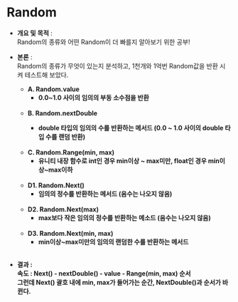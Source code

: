 # Random
- <b>개요 및 목적</b> : <br>Random의 종류와 어떤 Random이 더 빠를지 알아보기 위한 공부!
- <b>본론</b> : <br>Random의 종류가 무엇이 있는지 분석하고, 1천개와 1억번 Random값을 반환 시켜 테스트해 보았다.<br> 
    - <b>A. Random.value</b>
        - <b>0.0~1.0 사이의 임의의 부동 소수점을 반환</b>
        <br>
    - <b>B. Random.nextDouble
        - <b>double 타입의 임의의 수를 반환하는 메서드 (0.0 ~ 1.0 사이의 double 타입 수를 랜덤 반환)</b>
        <br>
    - <b>C. Random.Range(min, max)</b>
        - <b>유니티 내장 함수로 int인 경우 min이상 ~ max미만, float인 경우 min이상~max이하</b>
        <br> 
    - <b>D1. Random.Next()</b>
        - <b>임의의 정수를 반환하는 메서드 (음수는 나오지 않음)</b>
        <br>
    - <b>D2. Random.Next(max)</b>
        - <b>max보다 작은 임의의 정수를 반환하는 메소드 (음수는 나오지 않음)</b>
        <br>
    - <b>D3. Random.Next(min, max)</b>
        - <b>min이상~max미만의 임의의 랜덤한 수를 반환하는 메서드</b>
        <br>
        
- <b>결과</b> : <br>
속도 : Next() - nextDouble() - value - Range(min, max) 순서<br>
그런데 Next() 괄호 내에 min, max가 들어가는 순간, NextDouble()과 순서가 바뀐다.
